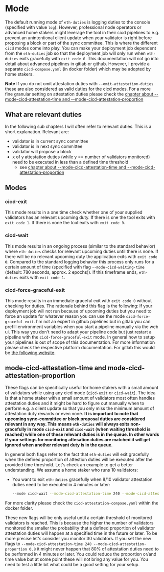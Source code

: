 # Mode

The default running mode of `eth-duties` is logging duties to the console (specified with value `log`). However, professional node operators or advanced home stakers might leverage the tool in their cicd pipelines to e.g. prevent an unintentional client update when your validator is right before proposing a block or part of the sync committee. This is where the different `cicd` modes come into play. You can make your deployment job dependent from the `eth-duties` job so that the deployment job will only run when `eth-duties` exits gracefully with `exit code 0`. This documentation will not go into detail about advanced pipelines in gitlab or github. However, I provide a separate `cicd-compose.yaml` (in docker folder) which may be adopted by home stakers.

**Note** If you do not omit attestation duties with `--omit-attestation-duties` these are also considered as valid duties for the cicd modes. For a more fine granular setting on attestation duties please check the [chapter about --mode-cicd-attestation-time and --mode-cicd-attestation-proportion](#mode-cicd-attestation-time-and-mode-cicd-attestation-proportion)

## What are relevant duties

In the following sub chapters I will often refer to relevant duties. This is a short explanation. Relevant are:

* validator is in current sync committee
* validator is in next sync committee
* validator will propose a block
* x of y attestation duties (while y == number of validators monitored) need to be executed in less than a defined time threshold
    * see [chapter about --mode-cicd-attestation-time and --mode-cicd-attestation-proportion](#mode-cicd-attestation-time-and-mode-cicd-attestation-proportion)

## Modes

### cicd-exit

This mode results in a one time check whether one of your supplied validators has an relevant upcoming duty. If there is one the tool exits with `exit code 1`. If there is none the tool exits with `exit code 0`.

### cicd-wait

This mode results in an ongoing process (similar to the standard behavior) where `eth-duties` checks for relevant upcoming duties until there is none. If there will be no relevant upcoming duty the application exits with `exit code 0`. Compared to the standard logging behavior this process only runs for a certain amount of time (specified with flag `--mode-cicd-waiting-time` (default: 780 seconds, approx. 2 epochs)). If this timeframe ends, `eth-duties` exits with `exit code 1`.

### cicd-force-graceful-exit

This mode results in an immediate graceful exit with `exit code 0` without checking for duties. The rationale behind this flag is the following: If your deployment job will not run because of upcoming duties but you need to force an update for whatever reason you can use the mode `cicd-force-graceful-exit`. I'm not an expert in github pipelines but in gitlab you can prefill environment variables when you start a pipeline manually via the web ui. This way you don't need to adapt your pipeline code but just restart a pipeline with the `cicd-force-graceful-exit` mode. In general how to setup your pipelines is out of scope of this documentation. For more information please check the respective platform documentation. For gitlab this would be [the following website](https://docs.gitlab.com/ee/ci/pipelines/index.html#prefill-variables-in-manual-pipelines).

## mode-cicd-attestation-time and mode-cicd-attestation-proportion

These flags can be specifically useful for home stakers with a small amount of validators while using any cicd mode (`cicd-exit` or `cicd-wait`). The idea is that a home staker with a small amount of validators most often handles attestation duties and it might be hard to figure out manually when to perform e.g. a client update so that you only miss the minimum amount of attestation duty rewards or even none. **It is important to note that upcoming sync-committee or block proposal duties are considered relevant in any way. This means `eth-duties` will always exits non-gracefully in mode `cicd-exit` and `cicd-wait` (when waiting threshold is reached) while one of these relevant duties is in the queue. In other words if your settings for monitoring attesation duties are matched it will get ignored when another relevant duty is in the queue.**

In general both flags refer to the fact that `eth-duties` will exit gracefully when the defined proportion of attestion duties will be executed after the provided time threshold. Let's check an example to get a better understanding. We assume a home staker who runs 10 validators:

* You want to exit `eth-duties` gracefully when 8/10 validator attestation duties need to be executed in 4 minutes or later:

    ```bash
    --mode cicd-wait --mode-cicd-attestation-time 240 --mode-cicd-attestation-proportion 0.8
    ```

For more clarity please check the `cicd-attestation-compose.yaml` within the docker folder.

These new flags will be only useful until a certain threshold of monitored validators is reached. This is because the higher the number of validators monitored the smaller the probability that a defined proportion of validator attestation duties will happen at a specified time in the future or later. To be more precise let's consider you monitor 30 validators. If you set the new flags to `--mode-cicd-attestation-time 240 --mode-cicd-attestation-proportion 0.8` it might never happen that 80% of attestation duties need to be performed in 4 minutes or later. You could reduce the proportion or/and time value but at some point these will not bring any value for you. You need to test a little bit what could be a good setting for your setup.
